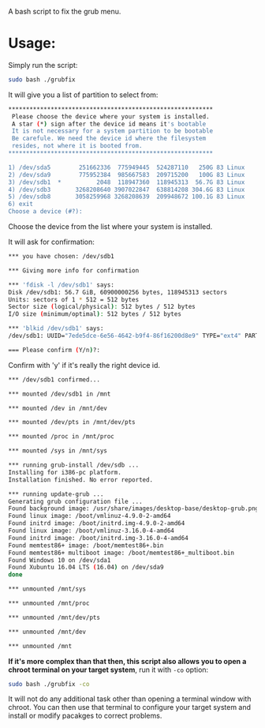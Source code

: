 A bash script to fix the grub menu.

# Usage:

Simply run the script:

```bash
sudo bash ./grubfix
```

It will give you a list of partition to select from:

```bash
**********************************************************
 Please choose the device where your system is installed. 
 A star (*) sign after the device id means it's bootable  
 It is not necessary for a system partition to be bootable
 Be carefule. We need the device id where the filesystem  
 resides, not where it is booted from.                    
**********************************************************

1) /dev/sda5        251662336  775949445  524287110   250G 83 Linux
2) /dev/sda9        775952384  985667583  209715200   100G 83 Linux
3) /dev/sdb1  *          2048  118947360  118945313  56.7G 83 Linux
4) /dev/sdb3       3268208640 3907022847  638814208 304.6G 83 Linux
5) /dev/sdb8       3058259968 3268208639  209948672 100.1G 83 Linux
6) exit
Choose a device (#?): 
```

Choose the device from the list where your system is installed.

It will ask for confirmation:

```bash
*** you have chosen: /dev/sdb1

*** Giving more info for confirmation

*** 'fdisk -l /dev/sdb1' says: 
Disk /dev/sdb1: 56.7 GiB, 60900000256 bytes, 118945313 sectors
Units: sectors of 1 * 512 = 512 bytes
Sector size (logical/physical): 512 bytes / 512 bytes
I/O size (minimum/optimal): 512 bytes / 512 bytes

*** 'blkid /dev/sdb1' says: 
/dev/sdb1: UUID="7ede5dce-6e56-4642-b9f4-86f16200d8e9" TYPE="ext4" PARTUUID="8ea4fe84-01"

=== Please confirm (Y/n)?: 
```
Confirm with 'y' if it's really the right device id.

```bash
*** /dev/sdb1 confirmed...

*** mounted /dev/sdb1 in /mnt

*** mounted /dev in /mnt/dev

*** mounted /dev/pts in /mnt/dev/pts

*** mounted /proc in /mnt/proc

*** mounted /sys in /mnt/sys

*** running grub-install /dev/sdb ...
Installing for i386-pc platform.
Installation finished. No error reported.

*** running update-grub ...
Generating grub configuration file ...
Found background image: /usr/share/images/desktop-base/desktop-grub.png
Found linux image: /boot/vmlinuz-4.9.0-2-amd64
Found initrd image: /boot/initrd.img-4.9.0-2-amd64
Found linux image: /boot/vmlinuz-3.16.0-4-amd64
Found initrd image: /boot/initrd.img-3.16.0-4-amd64
Found memtest86+ image: /boot/memtest86+.bin
Found memtest86+ multiboot image: /boot/memtest86+_multiboot.bin
Found Windows 10 on /dev/sda1
Found Xubuntu 16.04 LTS (16.04) on /dev/sda9
done

*** unmounted /mnt/sys

*** unmounted /mnt/proc

*** unmounted /mnt/dev/pts

*** unmounted /mnt/dev

*** unmounted /mnt
```

**If it's more complex than that then, this script also allows you to open a chroot terminal on your target system**, run it with `-co` option:

```bash
sudo bash ./grubfix -co
```

It will not do any additional task other than opening a terminal window with chroot. You can then use that terminal to configure your target system and install or modify pacakges to correct problems.

